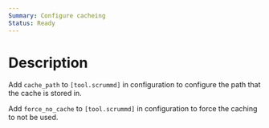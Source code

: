 ```yaml
---
Summary: Configure cacheing
Status: Ready
---
```


# Description

Add `cache_path` to `[tool.scrummd]` in configuration to configure the path that
the cache is stored in.

Add `force_no_cache` to `[tool.scrummd]` in configuration to force the caching
to not be used.
